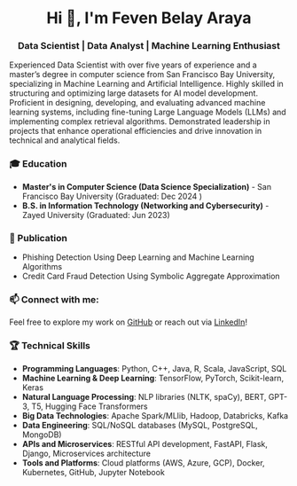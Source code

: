 <h1 align="center">Hi 👋, I'm Feven Belay Araya</h1>
<h3 align="center">Data Scientist | Data Analyst | Machine Learning Enthusiast
</h3>
<p>
Experienced Data Scientist with over five years of experience and a master’s degree in computer science from San Francisco Bay University, specializing in Machine Learning and Artificial Intelligence. Highly skilled in structuring and optimizing large datasets for AI model development. Proficient in designing, developing, and evaluating advanced machine learning systems, including fine-tuning Large Language Models (LLMs) and implementing complex retrieval algorithms. Demonstrated leadership in projects that enhance operational efficiencies and drive innovation in technical and analytical fields.


<h3 align="left">🎓 Education</h3>
<ul>
    <li><strong>Master's in Computer Science (Data Science Specialization)</strong> - San Francisco Bay University (Graduated: Dec 2024 )</li>
    <li><strong>B.S. in Information Technology (Networking and Cybersecurity)</strong> - Zayed University (Graduated: Jun 2023)</li>
</ul>

<h3 align="left"> 🔖 Publication </h3>
<ul>
    <li>Phishing Detection Using Deep Learning and Machine Learning Algorithms</li>
    <li> Credit Card Fraud Detection Using Symbolic Aggregate Approximation</li>
</ul>


<h3 align="left">📫 Connect with me:</h3>

Feel free to explore my work on [GitHub](https://github.com/Feven-Belay?tab=repositories) or reach out via [LinkedIn](https://www.linkedin.com/in/feven-araya-7041841b0/)!


<h3 align="left">🏆 Technical Skills </h3>



- **Programming Languages**: Python, C++, Java, R, Scala, JavaScript, SQL
- **Machine Learning & Deep Learning**: TensorFlow, PyTorch, Scikit-learn, Keras
- **Natural Language Processing**: NLP libraries (NLTK, spaCy), BERT, GPT-3, T5, Hugging Face Transformers
- **Big Data Technologies**: Apache Spark/MLlib, Hadoop, Databricks, Kafka
- **Data Engineering**: SQL/NoSQL databases (MySQL, PostgreSQL, MongoDB)
- **APIs and Microservices**: RESTful API development, FastAPI, Flask, Django, Microservices architecture
- **Tools and Platforms**: Cloud platforms (AWS, Azure, GCP), Docker, Kubernetes, GitHub, Jupyter Notebook

